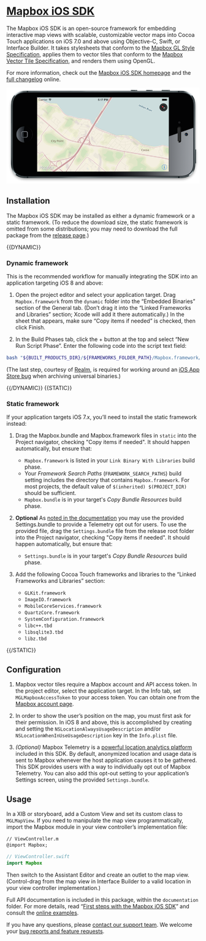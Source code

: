 # [Mapbox iOS SDK](https://www.mapbox.com/ios-sdk/)

The Mapbox iOS SDK is an open-source framework for embedding interactive map views with scalable, customizable vector maps into Cocoa Touch applications on iOS 7.0 and above using Objective-C, Swift, or Interface Builder. It takes stylesheets that conform to the [Mapbox GL Style Specification](https://www.mapbox.com/mapbox-gl-style-spec/), applies them to vector tiles that conform to the [Mapbox Vector Tile Specification](https://www.mapbox.com/developers/vector-tiles/), and renders them using OpenGL.

For more information, check out the [Mapbox iOS SDK homepage](https://www.mapbox.com/ios-sdk/) and the [full changelog](https://github.com/mapbox/mapbox-gl-native/blob/master/CHANGELOG.md) online.

[![](https://raw.githubusercontent.com/mapbox/mapbox-gl-native/master/platform/ios/screenshot.png)]()

## Installation

The Mapbox iOS SDK may be installed as either a dynamic framework or a static framework. (To reduce the download size, the static framework is omitted from some distributions; you may need to download the full package from the [release page](https://github.com/mapbox/mapbox-gl-native/releases/).)

{{DYNAMIC}}

### Dynamic framework

This is the recommended workflow for manually integrating the SDK into an application targeting iOS 8 and above:

1. Open the project editor and select your application target. Drag `Mapbox.framework` from the `dynamic` folder into the “Embedded Binaries” section of the General tab. (Don’t drag it into the “Linked Frameworks and Libraries” section; Xcode will add it there automatically.) In the sheet that appears, make sure “Copy items if needed” is checked, then click Finish.

1. In the Build Phases tab, click the + button at the top and select “New Run Script Phase”. Enter the following code into the script text field:

```bash
bash "${BUILT_PRODUCTS_DIR}/${FRAMEWORKS_FOLDER_PATH}/Mapbox.framework/strip-frameworks.sh"
```

(The last step, courtesy of [Realm](https://github.com/realm/realm-cocoa/), is required for working around an [iOS App Store bug](http://www.openradar.me/radar?id=6409498411401216) when archiving universal binaries.)

{{/DYNAMIC}}
{{STATIC}}

### Static framework

If your application targets iOS 7.x, you’ll need to install the static framework instead:

1. Drag the Mapbox.bundle and Mapbox.framework files in `static` into the Project navigator, checking "Copy items if needed". It should happen automatically, but ensure that:
   
   - `Mapbox.framework` is listed in your `Link Binary With Libraries` build phase.
   - Your *Framework Search Paths* (`FRAMEWORK_SEARCH_PATHS`) build setting includes the directory that contains `Mapbox.framework`. For most projects, the default value of `$(inherited) $(PROJECT_DIR)` should be sufficient.  
   - `Mapbox.bundle` is in your target's *Copy Bundle Resources* build phase.

1. **Optional** As [noted in the documentation](https://www.mapbox.com/ios-sdk/#telemetry_opt_out) you may use the provided Settings.bundle to provide a Telemetry opt out for users. To use the provided file, drag the `Settings.bundle` file from the release root folder into the Project navigator, checking "Copy items if needed". It should happen automatically, but ensure that:

   - `Settings.bundle` is in your target's *Copy Bundle Resources* build phase. 

1. Add the following Cocoa Touch frameworks and libraries to the “Linked Frameworks and Libraries” section:

   - `GLKit.framework`
   - `ImageIO.framework`
   - `MobileCoreServices.framework`
   - `QuartzCore.framework`
   - `SystemConfiguration.framework`
   - `libc++.tbd`
   - `libsqlite3.tbd`
   - `libz.tbd`

{{/STATIC}}

## Configuration

1. Mapbox vector tiles require a Mapbox account and API access token. In the project editor, select the application target. In the Info tab, set `MGLMapboxAccessToken` to your access token. You can obtain one from the [Mapbox account page](https://www.mapbox.com/studio/account/tokens/).

1. In order to show the user’s position on the map, you must first ask for their permission. In iOS 8 and above, this is accomplished by creating and setting the `NSLocationAlwaysUsageDescription` and/or `NSLocationWhenInUseUsageDescription` key in the `Info.plist` file.

1. _(Optional)_ Mapbox Telemetry is a <a href="https://www.mapbox.com/telemetry/">powerful location analytics platform</a> included in this SDK. By default, anonymized location and usage data is sent to Mapbox whenever the host application causes it to be gathered. This SDK provides users with a way to individually opt out of Mapbox Telemetry. You can also add this opt-out setting to your application’s Settings screen, using the provided `Settings.bundle`.

## Usage

In a XIB or storyboard, add a Custom View and set its custom class to `MGLMapView`. If you need to manipulate the map view programmatically, import the Mapbox module in your view controller’s implementation file:

```objc
// ViewController.m
@import Mapbox;
```

```swift
// ViewController.swift
import Mapbox
```

Then switch to the Assistant Editor and create an outlet to the map view. (Control-drag from the map view in Interface Builder to a valid location in your view controller implementation.)

Full API documentation is included in this package, within the `documentation` folder. For more details, read “[First steps with the Mapbox iOS SDK](https://www.mapbox.com/help/first-steps-ios-sdk/)” and consult the [online examples](https://www.mapbox.com/ios-sdk/examples/).

If you have any questions, please [contact our support team](https://www.mapbox.com/contact/). We welcome your [bug reports and feature requests](https://github.com/mapbox/mapbox-gl-native/issues/).
